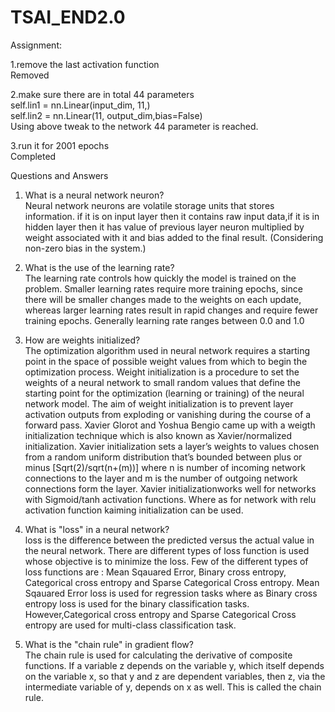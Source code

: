 # TSAI_END2.0

Assignment:

1.remove the last activation function<br>
 Removed

2.make sure there are in total 44 parameters<br>
self.lin1 = nn.Linear(input_dim, 11,)<br>
self.lin2 = nn.Linear(11, output_dim,bias=False)<br>
Using above tweak to the network 44 parameter is reached.

3.run it for 2001 epochs<br>
Completed

Questions and Answers

1. What is a neural network neuron?<br>
 Neural network neurons are volatile storage units that stores information.
if it is on input layer then it contains raw input data,if it is in hidden layer
then it has value of previous layer neuron multiplied by weight associated with it and bias added to the final result.
(Considering non-zero bias in the system.)

2. What is the use of the learning rate?<br>
The learning rate controls how quickly the model is trained on the problem. 
Smaller learning rates require more training epochs, since there will be smaller changes made to the weights on each update, 
whereas larger learning rates result in rapid changes and require fewer training epochs.
Generally learning rate ranges between 0.0 and 1.0


3. How are weights initialized?<br>
The optimization algorithm used in neural network requires a starting point in the space of possible weight values from which to begin the optimization process. 
Weight initialization is a procedure to set the weights of a neural network to small random values that define the starting point
for the optimization (learning or training) of the neural network model. 
The aim of weight initialization is to prevent layer activation outputs from exploding or vanishing during the course of a forward pass.
Xavier Glorot and Yoshua Bengio came up with a weigth initialization technique which is also known as Xavier/normalized initialization.
Xavier initialization sets a layer’s weights to values chosen from a random uniform distribution that’s bounded between
plus or minus [Sqrt(2)/sqrt(n+(m))] where n is number of incoming network connections to the layer and m is the number of outgoing network connections form the layer.
Xavier initializationworks well for networks with Sigmoid/tanh activation functions.
Where as for network with relu activation function kaiming initialization can be used.

4. What is "loss" in a neural network?<br>
loss is the difference between the predicted versus the actual value in the neural network.
There are different types of loss function is used whose objective is to minimize the loss.
Few of the different types of loss functions are :
Mean Sqauared Error,
Binary cross entropy,
Categorical cross entropy and
Sparse Categorical Cross entropy. 
Mean Sqauared Error loss is used for regression tasks where as Binary cross entropy loss is used for the binary classification tasks.
However,Categorical cross entropy and Sparse Categorical Cross entropy are used for multi-class classification task.

5. What is the "chain rule" in gradient flow?<br>
The chain rule is used for calculating the derivative of composite functions.
If a variable z depends on the variable y, which itself depends on the variable x, so that y and z are dependent variables, then z,
via the intermediate variable of y, depends on x as well. This is called the chain rule.
